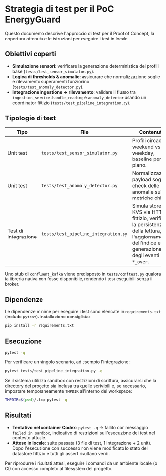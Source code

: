 # Strategia di test per il PoC EnergyGuard

Questo documento descrive l'approccio di test per il Proof of Concept, la copertura ottenuta e le istruzioni per eseguire i test in locale.

## Obiettivi coperti

- **Simulazione sensori**: verificare la generazione deterministica dei profili base (`tests/test_sensor_simulator.py`).
- **Logica di thresholds & anomalie**: assicurare che normalizzazione soglie e rilevamento superamenti funzionino (`tests/test_anomaly_detector.py`).
- **Integrazione ingestione → rilevamento**: validare il flusso tra `ingestion_service.handle_reading` e `anomaly_detector` usando un coordinator fittizio (`tests/test_pipeline_integration.py`).

## Tipologie di test

| Tipo | File | Contenuto |
| --- | --- | --- |
| Unit test | `tests/test_sensor_simulator.py` | Profili circadiani, weekend vs weekday, baseline per piano. |
| Unit test | `tests/test_anomaly_detector.py` | Normalizzazione payload soglie e check delle anomalie sulle metriche chiave. |
| Test di integrazione | `tests/test_pipeline_integration.py` | Simula store KVS via HTTP fittizio, verifica la persistenza della lettura, l'aggiornamento dell'indice e la generazione degli eventi `*_over`. |

Uno stub di `confluent_kafka` viene predisposto in `tests/conftest.py` qualora la libreria nativa non fosse disponibile, rendendo i test eseguibili senza il broker.

## Dipendenze

Le dipendenze minime per eseguire i test sono elencate in `requirements.txt` (include `pytest`). Installazione consigliata:

```bash
pip install -r requirements.txt
```

## Esecuzione

```bash
pytest -q
```

Per verificare un singolo scenario, ad esempio l'integrazione:

```bash
pytest tests/test_pipeline_integration.py -q
```

Se il sistema utilizza sandbox con restrizioni di scrittura, assicurarsi che la directory del progetto sia inclusa tra quelle scrivibili e, se necessario, impostare temporaneamente `TMPDIR` all'interno del workspace:

```bash
TMPDIR=$(pwd)/.tmp pytest -q
```

## Risultati

- **Tentativo nel container Codex**: `pytest -q` → fallito con messaggio `failed in sandbox`, indicativo di restrizioni sull'esecuzione dei test nel contesto attuale.
- **Atteso in locale**: suite passata (3 file di test, 1 integrazione + 2 unit). Dopo l'esecuzione con successo non viene modificato lo stato del datastore fittizio e tutti gli assert risultano verdi.

Per riprodurre i risultati attesi, eseguire i comandi da un ambiente locale (o CI) con accesso completo al filesystem del progetto.
